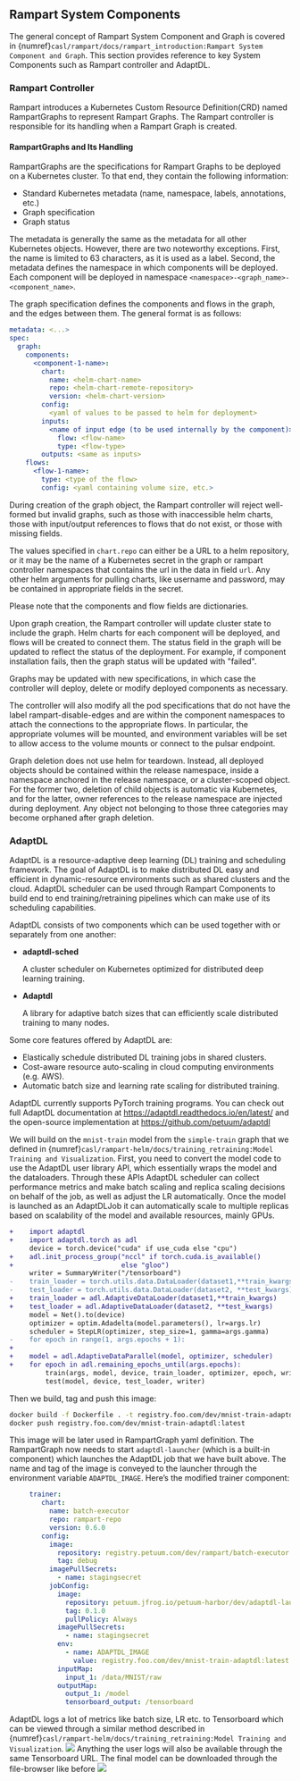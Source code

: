 ## Rampart System Components
The general concept of Rampart System Component and Graph is covered in {numref}`casl/rampart/docs/rampart_introduction:Rampart System Component and Graph`. This section provides reference to key System Components such as Rampart controller and AdaptDL.
### Rampart Controller
Rampart introduces a Kubernetes Custom Resource Definition(CRD) named RampartGraphs to represent Rampart Graphs. The Rampart controller is responsible for its handling when a Rampart Graph is created.
#### RampartGraphs and Its Handling
RampartGraphs are the specifications for Rampart Graphs to be deployed on a Kubernetes cluster. To that end, they contain the following information:
- Standard Kubernetes metadata (name, namespace, labels, annotations, etc.)
- Graph specification
- Graph status

The metadata is generally the same as the metadata for all other Kubernetes objects. However, there are two noteworthy exceptions. First, the name is limited to 63 characters, as it is used as a label. Second, the metadata defines the namespace in which components will be deployed. Each component will be deployed in namespace `<namespace>-<graph_name>-<component_name>`.

The graph specification defines the components and flows in the graph, and the edges between them. The general format is as follows:
```yaml
metadata: <...>
spec:
  graph:
    components:
      <component-1-name>:
        chart:
          name: <helm-chart-name>
          repo: <helm-chart-remote-repository>
          version: <helm-chart-version>
        config:
          <yaml of values to be passed to helm for deployment>
        inputs:
          <name of input edge (to be used internally by the component)>:
            flow: <flow-name>
            type: <flow-type>
        outputs: <same as inputs>
    flows:
      <flow-1-name>:
        type: <type of the flow>
        config: <yaml containing volume size, etc.>
```
During creation of the graph object, the Rampart controller will reject well-formed but invalid graphs, such as those with inaccessible helm charts, those with input/output references to flows that do not exist, or those with missing fields.

The values specified in `chart.repo` can either be a URL to a helm repository, or it may be the name of a Kubernetes secret in the graph or rampart controller namespaces that contains the url in the data in field `url`. Any other helm arguments for pulling charts, like username and password, may be contained in appropriate fields in the secret.

Please note that the components and flow fields are dictionaries.

Upon graph creation, the Rampart controller will update cluster state to include the graph. Helm charts for each component will be deployed, and flows will be created to connect them. The status field in the graph will be updated to reflect the status of the deployment. For example, if component installation fails, then the graph status will be updated with "failed".

Graphs may be updated with new specifications, in which case the controller will deploy, delete or modify deployed components as necessary.

The controller will also modify all the pod specifications that do not have the label rampart-disable-edges and are within the component namespaces to attach the connections to the appropriate flows. In particular, the appropriate volumes will be mounted, and environment variables will be set to allow access to the volume mounts or connect to the pulsar endpoint.

Graph deletion does not use helm for teardown. Instead, all deployed objects should be contained within the release namespace, inside a namespace anchored in the release namespace, or a cluster-scoped object. For the former two, deletion of child objects is automatic via Kubernetes, and for the latter, owner references to the release namespace are injected during deployment. Any object not belonging to those three categories may become orphaned after graph deletion.
### AdaptDL
AdaptDL is a resource-adaptive deep learning (DL) training and scheduling framework. The goal of AdaptDL is to make distributed DL easy and efficient in dynamic-resource environments such as shared clusters and the cloud. AdaptDL scheduler can be used through Rampart Components to build end to end training/retraining pipelines which can make use of its scheduling capabilities.

AdaptDL consists of two components which can be used together with or separately from one another:
- **adaptdl-sched**

  A cluster scheduler on Kubernetes optimized for distributed deep learning training.

- **Adaptdl**

  A library for adaptive batch sizes that can efficiently scale distributed training to many nodes.

Some core features offered by AdaptDL are:

- Elastically schedule distributed DL training jobs in shared clusters.
- Cost-aware resource auto-scaling in cloud computing environments (e.g. AWS).
- Automatic batch size and learning rate scaling for distributed training.

AdaptDL currently supports PyTorch training programs. You can check out full AdaptDL documentation at <https://adaptdl.readthedocs.io/en/latest/> and the open-source implementation at <https://github.com/petuum/adaptdl>

We will build on the `mnist-train` model from the `simple-train` graph that we defined in {numref}`casl/rampart-helm/docs/training_retraining:Model Training and Visualization`. First, you need to convert the model code to use the AdaptDL user library API, which essentially wraps the model and the dataloaders. Through these APIs AdaptDL scheduler can collect performance metrics and make batch scaling and replica scaling decisions on behalf of the job, as well as adjust the LR automatically. Once the model is launched as an AdaptDLJob it can automatically scale to multiple replicas based on scalability of the model and available resources, mainly GPUs.
```diff
+    import adaptdl
+    import adaptdl.torch as adl
     device = torch.device("cuda" if use_cuda else "cpu")
+    adl.init_process_group("nccl" if torch.cuda.is_available()
+                           else "gloo")
     writer = SummaryWriter("/tensorboard")
-    train_loader = torch.utils.data.DataLoader(dataset1,**train_kwargs)
-    test_loader = torch.utils.data.DataLoader(dataset2, **test_kwargs)
+    train_loader = adl.AdaptiveDataLoader(dataset1,**train_kwargs)
+    test_loader = adl.AdaptiveDataLoader(dataset2, **test_kwargs)
     model = Net().to(device)
     optimizer = optim.Adadelta(model.parameters(), lr=args.lr)
     scheduler = StepLR(optimizer, step_size=1, gamma=args.gamma)
-    for epoch in range(1, args.epochs + 1):
+
+    model = adl.AdaptiveDataParallel(model, optimizer, scheduler)
+    for epoch in adl.remaining_epochs_until(args.epochs):
         train(args, model, device, train_loader, optimizer, epoch, writer)
         test(model, device, test_loader, writer)
```
Then we build, tag and push this image:
```bash
docker build -f Dockerfile . -t registry.foo.com/dev/mnist-train-adaptdl:latest
docker push registry.foo.com/dev/mnist-train-adaptdl:latest
```
This image will be later used in RampartGraph yaml definition. The RampartGraph now needs to start `adaptdl-launcher` (which is a built-in component) which launches the AdaptDL job that we have built above. The name and tag of the image is conveyed to the launcher through the environment variable `ADAPTDL_IMAGE`. Here’s the modified trainer component:
```yaml
     trainer:
        chart:
          name: batch-executor
          repo: rampart-repo
          version: 0.6.0
        config:
          image:
            repository: registry.petuum.com/dev/rampart/batch-executor
            tag: debug
          imagePullSecrets:
            - name: stagingsecret
          jobConfig:
            image:
              repository: petuum.jfrog.io/petuum-harbor/dev/adaptdl-launcher
              tag: 0.1.0
              pullPolicy: Always
            imagePullSecrets:
              - name: stagingsecret
            env:
              - name: ADAPTDL_IMAGE
                value: registry.foo.com/dev/mnist-train-adaptdl:latest
            inputMap:
              input_1: /data/MNIST/raw
            outputMap:
              output_1: /model
              tensorboard_output: /tensorboard
```
AdaptDL logs a lot of metrics like batch size, LR etc. to Tensorboard which can be viewed through a similar method described in {numref}`casl/rampart-helm/docs/training_retraining:Model Training and Visualization`.
![](resources/tensorboard.png)
Anything the user logs will also be available through the same Tensorboard URL. The final model can be downloaded through the file-browser like before
![](resources/file_browser.png)
